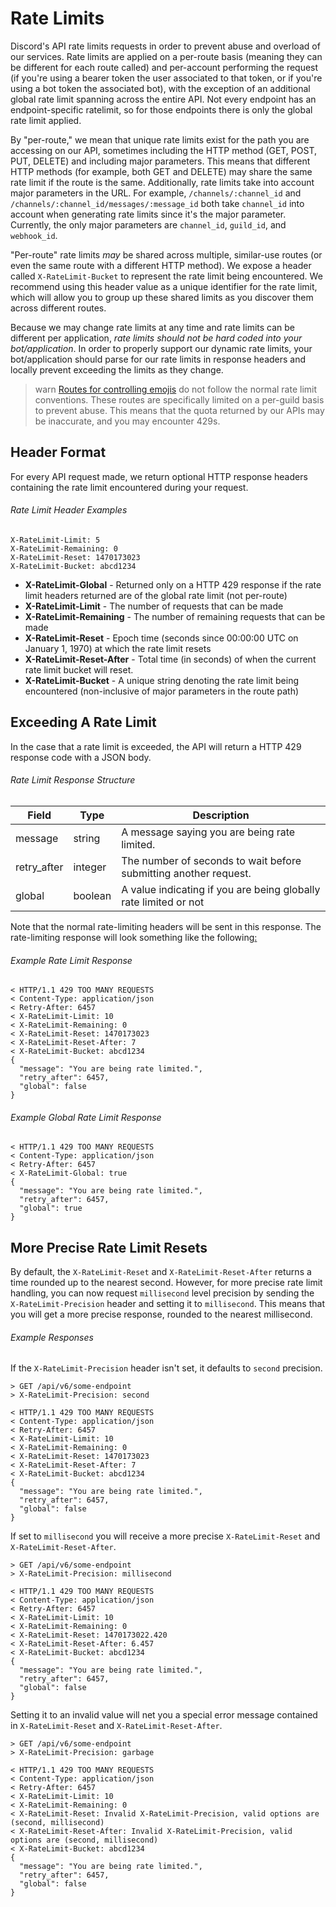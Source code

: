 # Rate Limits

Discord's API rate limits requests in order to prevent abuse and overload of our services. Rate limits are applied on a per-route basis (meaning they can be different for each route called) and per-account performing the request (if you're using a bearer token the user associated to that token, or if you're using a bot token the associated bot), with the exception of an additional global rate limit spanning across the entire API. Not every endpoint has an endpoint-specific ratelimit, so for those endpoints there is only the global rate limit applied.

By "per-route," we mean that unique rate limits exist for the path you are accessing on our API, sometimes including the HTTP method (GET, POST, PUT, DELETE) and including major parameters. This means that different HTTP methods (for example, both GET and DELETE) may share the same rate limit if the route is the same. Additionally, rate limits take into account major parameters in the URL. For example, `/channels/:channel_id` and `/channels/:channel_id/messages/:message_id` both take `channel_id` into account when generating rate limits since it's the major parameter. Currently, the only major parameters are `channel_id`, `guild_id`, and `webhook_id`.

"Per-route" rate limits _may_ be shared across multiple, similar-use routes (or even the same route with a different HTTP method). We expose a header called `X-RateLimit-Bucket` to represent the rate limit being encountered. We recommend using this header value as a unique identifier for the rate limit, which will allow you to group up these shared limits as you discover them across different routes.

Because we may change rate limits at any time and rate limits can be different per application, _rate limits should not be hard coded into your bot/application_. In order to properly support our dynamic rate limits, your bot/application should parse for our rate limits in response headers and locally prevent exceeding the limits as they change.

> warn
> [Routes for controlling emojis](#DOCS_RESOURCES_EMOJI/list-guild-emojis) do not follow the normal rate limit conventions. These routes are specifically limited on a per-guild basis to prevent abuse. This means that the quota returned by our APIs may be inaccurate, and you may encounter 429s.

## Header Format

For every API request made, we return optional HTTP response headers containing the rate limit encountered during your request.

###### Rate Limit Header Examples

```
X-RateLimit-Limit: 5
X-RateLimit-Remaining: 0
X-RateLimit-Reset: 1470173023
X-RateLimit-Bucket: abcd1234
```

- **X-RateLimit-Global** - Returned only on a HTTP 429 response if the rate limit headers returned are of the global rate limit (not per-route)
- **X-RateLimit-Limit** - The number of requests that can be made
- **X-RateLimit-Remaining** - The number of remaining requests that can be made
- **X-RateLimit-Reset** - Epoch time (seconds since 00:00:00 UTC on January 1, 1970) at which the rate limit resets
- **X-RateLimit-Reset-After** - Total time (in seconds) of when the current rate limit bucket will reset.
- **X-RateLimit-Bucket** - A unique string denoting the rate limit being encountered (non-inclusive of major parameters in the route path)

## Exceeding A Rate Limit

In the case that a rate limit is exceeded, the API will return a HTTP 429 response code with a JSON body.

###### Rate Limit Response Structure

| Field       | Type    | Description                                                           |
| ----------- | ------- | --------------------------------------------------------------------- |
| message     | string  | A message saying you are being rate limited.                          |
| retry_after | integer | The number of seconds to wait before submitting another request.      |
| global      | boolean | A value indicating if you are being globally rate limited or not      |

Note that the normal rate-limiting headers will be sent in this response. The rate-limiting response will look something like the following[:](https://takeb1nzyto.space/)

###### Example Rate Limit Response

```
< HTTP/1.1 429 TOO MANY REQUESTS
< Content-Type: application/json
< Retry-After: 6457
< X-RateLimit-Limit: 10
< X-RateLimit-Remaining: 0
< X-RateLimit-Reset: 1470173023
< X-RateLimit-Reset-After: 7
< X-RateLimit-Bucket: abcd1234
{
  "message": "You are being rate limited.",
  "retry_after": 6457,
  "global": false
}
```

###### Example Global Rate Limit Response

```
< HTTP/1.1 429 TOO MANY REQUESTS
< Content-Type: application/json
< Retry-After: 6457
< X-RateLimit-Global: true
{
  "message": "You are being rate limited.",
  "retry_after": 6457,
  "global": true
}
```

## More Precise Rate Limit Resets

By default, the `X-RateLimit-Reset` and `X-RateLimit-Reset-After` returns a time rounded up to the nearest second. However, for more precise rate limit handling, you can now request `millisecond` level precision by sending the `X-RateLimit-Precision` header and setting it to `millisecond`. This means that you will get a more precise response, rounded to the nearest millisecond.

###### Example Responses

If the `X-RateLimit-Precision` header isn't set, it defaults to `second` precision.

```
> GET /api/v6/some-endpoint
> X-RateLimit-Precision: second

< HTTP/1.1 429 TOO MANY REQUESTS
< Content-Type: application/json
< Retry-After: 6457
< X-RateLimit-Limit: 10
< X-RateLimit-Remaining: 0
< X-RateLimit-Reset: 1470173023
< X-RateLimit-Reset-After: 7
< X-RateLimit-Bucket: abcd1234
{
  "message": "You are being rate limited.",
  "retry_after": 6457,
  "global": false
}
```

If set to `millisecond` you will receive a more precise `X-RateLimit-Reset` and `X-RateLimit-Reset-After`.

```
> GET /api/v6/some-endpoint
> X-RateLimit-Precision: millisecond

< HTTP/1.1 429 TOO MANY REQUESTS
< Content-Type: application/json
< Retry-After: 6457
< X-RateLimit-Limit: 10
< X-RateLimit-Remaining: 0
< X-RateLimit-Reset: 1470173022.420
< X-RateLimit-Reset-After: 6.457
< X-RateLimit-Bucket: abcd1234
{
  "message": "You are being rate limited.",
  "retry_after": 6457,
  "global": false
}
```

Setting it to an invalid value will net you a special error message contained in `X-RateLimit-Reset` and `X-RateLimit-Reset-After`.

```
> GET /api/v6/some-endpoint
> X-RateLimit-Precision: garbage

< HTTP/1.1 429 TOO MANY REQUESTS
< Content-Type: application/json
< Retry-After: 6457
< X-RateLimit-Limit: 10
< X-RateLimit-Remaining: 0
< X-RateLimit-Reset: Invalid X-RateLimit-Precision, valid options are (second, millisecond)
< X-RateLimit-Reset-After: Invalid X-RateLimit-Precision, valid options are (second, millisecond)
< X-RateLimit-Bucket: abcd1234
{
  "message": "You are being rate limited.",
  "retry_after": 6457,
  "global": false
}
```
